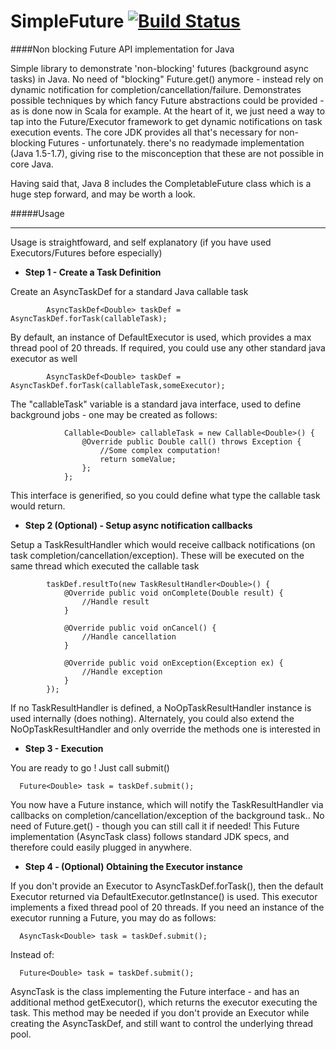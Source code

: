 SimpleFuture [![Build Status](https://travis-ci.org/srideepprasad/SimpleFuture.png?branch=master)](https://travis-ci.org/srideepprasad/SimpleFuture)
======
####Non blocking Future API implementation for Java

Simple library to demonstrate 'non-blocking' futures (background async tasks) in Java. No need of "blocking" Future.get() anymore - instead rely on dynamic notification for completion/cancellation/failure.
Demonstrates possible techniques by which fancy Future abstractions could be provided - as is done now in Scala for example. At the heart of it, we just need a way to tap into the Future/Executor framework to get dynamic notifications on task execution events.
The core JDK provides all that's necessary for non-blocking Futures - unfortunately. there's no readymade implementation (Java 1.5-1.7), giving rise to the misconception that these are not possible in core Java.

Having said that, Java 8 includes the CompletableFuture class which is a huge step forward, and may be worth a look.

#####Usage
***
Usage is straightfoward, and self explanatory (if you have used Executors/Futures before especially)

* __Step 1 - Create a Task Definition__

Create an AsyncTaskDef for a standard Java callable task

```
        AsyncTaskDef<Double> taskDef = AsyncTaskDef.forTask(callableTask);
```
By default, an instance of DefaultExecutor is used, which provides a max thread pool of 20 threads. If required, you could use any other standard java executor as well

```
        AsyncTaskDef<Double> taskDef = AsyncTaskDef.forTask(callableTask,someExecutor);
```
The "callableTask" variable is a standard java interface, used to define background jobs - one may be created as follows:
```
            Callable<Double> callableTask = new Callable<Double>() {
                @Override public Double call() throws Exception {
                    //Some complex computation!
                    return someValue;
                };
            };
```
This interface is generified, so you could define what type the callable task would return.

* __Step 2 (Optional) - Setup async notification callbacks__

Setup a TaskResultHandler which would receive callback notifications (on task completion/cancellation/exception). These will be executed on the same thread which executed the callable task

```
        taskDef.resultTo(new TaskResultHandler<Double>() {
            @Override public void onComplete(Double result) {
                //Handle result
            }

            @Override public void onCancel() {
                //Handle cancellation
            }

            @Override public void onException(Exception ex) {
                //Handle exception
            }
        });
```
If no TaskResultHandler is defined, a NoOpTaskResultHandler instance is used internally (does nothing).
Alternately, you could also extend the NoOpTaskResultHandler and only override the methods one is interested in

* __Step 3 - Execution__

You are ready to go ! Just call submit()
```
  Future<Double> task = taskDef.submit();
```
You now have a Future instance, which will notify the TaskResultHandler via callbacks on completion/cancellation/exception of the background task..
No need of Future.get() - though you can still call it if needed! This Future implementation (AsyncTask class) follows standard JDK specs, and therefore could easily plugged in anywhere.

* __Step 4 - (Optional) Obtaining the Executor instance__

If you don't provide an Executor to AsyncTaskDef.forTask(), then the default Executor returned via DefaultExecutor.getInstance() is used. This executor implements a fixed thread pool of 20 threads. If you need an instance of the executor running a Future, you may do as follows:
```
  AsyncTask<Double> task = taskDef.submit();
```
Instead of:
```
  Future<Double> task = taskDef.submit();
```
AsyncTask is the class implementing the Future interface - and has an additional method getExecutor(), which returns the executor executing the task. This method may be needed if you don't provide an Executor while creating the AsyncTaskDef, and still want to control the underlying thread pool.




